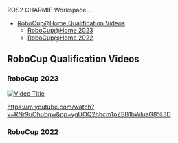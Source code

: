 ROS2 CHARMIE Workspace...

* [RoboCup@Home Qualification Videos](#robocup-qualification-videos)
  * [RoboCup@Home 2023](#robocup-2023)
  * [RoboCup@Home 2022](#robocup-2022)



## RoboCup Qualification Videos

### RoboCup 2023

[![Video Title](https://img.youtube.com/vi/RNr9uOhubqw/0.jpg)](https://www.youtube.com/watch?v=RNr9uOhubqw)

https://m.youtube.com/watch?v=RNr9uOhubqw&pp=ygUOQ2hhcm1pZSB1bWluaG8%3D

### RoboCup 2022
